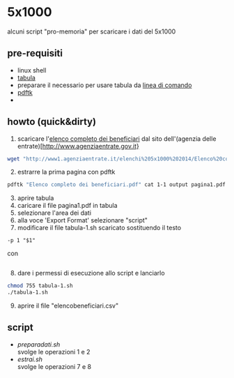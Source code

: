 # 5x1000
alcuni script "pro-memoria" per scaricare i dati del 5x1000
## pre-requisiti
- linux shell
- [tabula](http://tabula.tecnology)
- preparare il necessario per usare tabula da [linea di comando](https://github.com/tabulapdf/tabula-extractor/wiki/Using-the-command-line-tabula-extractor-tool)
- [pdftk](https://www.pdflabs.com/tools/pdftk-the-pdf-toolkit/)
- 

## howto (quick&dirty)
1. scaricare l'[elenco completo dei beneficiari](http://www1.agenziaentrate.it/elenchi%205x1000%202014/Elenco%20completo%20dei%20beneficiari.pdf) dal sito dell'(agenzia delle entrate)[http://www.agenziaentrate.gov.it}
```bash
wget "http://www1.agenziaentrate.it/elenchi%205x1000%202014/Elenco%20completo%20dei%20beneficiari.pdf"
```
2. estrarre la prima pagina con pdftk
```bash
pdftk "Elenco completo dei beneficiari.pdf" cat 1-1 output pagina1.pdf
```
3. aprire tabula
4. caricare il file pagina1.pdf in tabula
5. selezionare l'area dei dati
6. alla voce 'Export Format' selezionare "script"
7. modificare il file tabula-1.sh scaricato sostituendo il testo
```
-p 1 "$1"  
```
con 
```-p all -o elencobeneficiari.csv "Elenco completo dei beneficiari.pdf"
```
8. dare i permessi di esecuzione allo script e lanciarlo
```bash
chmod 755 tabula-1.sh
./tabula-1.sh
```
9. aprire il file "elencobeneficiari.csv"

## script
- *preparadati.sh*<br/>svolge le operazioni 1 e 2
- *estrai.sh*<br/>svolge le operazioni 7 e 8
